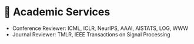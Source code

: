 # 📖 Academic Services
- Conference Reviewer: ICML, ICLR, NeurIPS, AAAI, AISTATS, LOG, WWW
- Journal Reviewer: TMLR, IEEE Transactions on Signal Processing
